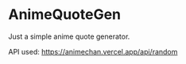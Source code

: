 # AnimeQuoteGen

Just a simple anime quote generator.


API used: https://animechan.vercel.app/api/random
